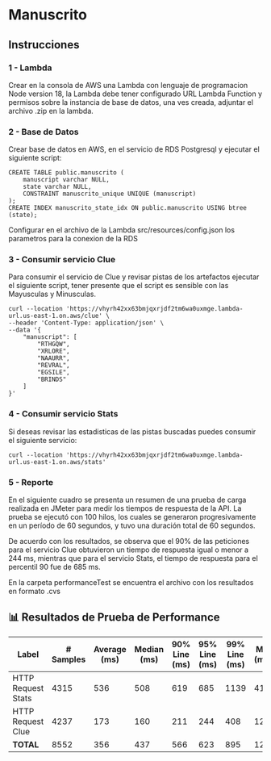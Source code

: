 # Manuscrito

## Instrucciones

### 1 - Lambda

Crear en la consola de AWS una Lambda con lenguaje de programacion Node version 18, la Lambda debe tener configurado URL Lambda Function y permisos sobre la instancia de base de datos, una ves creada, adjuntar el archivo .zip en la lambda. 

### 2 - Base de Datos

Crear base de datos en AWS, en el servicio de RDS Postgresql y ejecutar el siguiente script:

    CREATE TABLE public.manuscrito (
        manuscript varchar NULL,
        state varchar NULL,
        CONSTRAINT manuscrito_unique UNIQUE (manuscript)
    );
    CREATE INDEX manuscrito_state_idx ON public.manuscrito USING btree (state);

Configurar en el archivo de la Lambda src/resources/config.json los parametros para la conexion de la RDS

### 3 - Consumir servicio Clue

Para consumir el servicio de Clue y revisar pistas de los artefactos ejecutar el siguiente script, tener presente que el script es sensible con las Mayusculas y Minusculas.

    curl --location 'https://vhyrh42xx63bmjqxrjdf2tm6wa0uxmge.lambda-url.us-east-1.on.aws/clue' \
    --header 'Content-Type: application/json' \
    --data '{
        "manuscript": [
            "RTHGQW",
            "XRLORE",
            "NAAURR",
            "REVRAL",
            "EGSILE",
            "BRINDS"
        ]
    }'

### 4 - Consumir servicio Stats

Si deseas revisar las estadisticas de las pistas buscadas puedes consumir el siguiente servicio:

    curl --location 'https://vhyrh42xx63bmjqxrjdf2tm6wa0uxmge.lambda-url.us-east-1.on.aws/stats'


### 5 - Reporte

En el siguiente cuadro se presenta un resumen de una prueba de carga realizada en JMeter para medir los tiempos de respuesta de la API. La prueba se ejecutó con 100 hilos, los cuales se generaron progresivamente en un período de 60 segundos, y tuvo una duración total de 60 segundos.

De acuerdo con los resultados, se observa que el 90% de las peticiones para el servicio Clue obtuvieron un tiempo de respuesta igual o menor a 244 ms, mientras que para el servicio Stats, el tiempo de respuesta para el percentil 90 fue de 685 ms.

En la carpeta performanceTest se encuentra el archivo con los resultados en formato .cvs

## 📊 Resultados de Prueba de Performance

| Label               | # Samples | Average (ms) | Median (ms) | 90% Line (ms) | 95% Line (ms) | 99% Line (ms) | Min (ms) | Max (ms) | Error % | Throughput (req/s) | Received KB/sec | Sent KB/sec |
|---------------------|-----------|---------------|--------------|----------------|----------------|----------------|----------|----------|---------|---------------------|-----------------|--------------|
| HTTP Request Stats  | 4315      | 536           | 508          | 619            | 685            | 1139           | 411      | 2785     | 39977%  | 6,939.642           | 24.48           | 11.32        |
| HTTP Request Clue   | 4237      | 173           | 160          | 211            | 244            | 408            | 122      | 2309     | 41232%  | 7,106.676           | 22.17           | 25.96        |
| **TOTAL**           | 8552      | 356           | 437          | 566            | 623            | 895            | 122      | 2785     | 40599%  | 13,753.840          | 45.74           | 36.21        |

